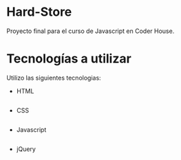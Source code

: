 # Hard-Store

Proyecto final para el curso de Javascript en Coder House.

# Tecnologías a utilizar

Utilizo las siguientes tecnologias:


- HTML
```
```
- CSS
```
```
- Javascript
```
```
- jQuery
```
```

